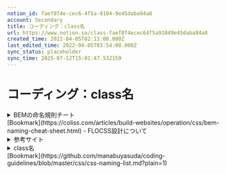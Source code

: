 ```yaml
---
notion_id: faef8f4e-cec6-4f5a-9104-9e45daba94a8
account: Secondary
title: コーディング：class名
url: https://www.notion.so/class-faef8f4ecec64f5a91049e45daba94a8
created_time: 2022-04-05T02:13:00.000Z
last_edited_time: 2022-04-05T03:54:00.000Z
sync_status: placeholder
sync_time: 2025-07-12T15:01:47.532159
---
```

# コーディング：class名

<details>
<summary>BEMの命名規則チート</summary>
</details>
  [Bookmark](https://coliss.com/articles/build-websites/operation/css/bem-naming-cheat-sheet.html)
- FLOCSS設計について
  <details>
  <summary>参考サイト</summary>
  </details>
<details>
<summary>class名</summary>
</details>
  [Bookmark](https://github.com/manabuyasuda/coding-guidelines/blob/master/css/css-naming-list.md?plain=1)
  